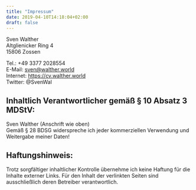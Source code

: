 ```yaml
---
title: "Impressum"
date: 2019-04-10T14:18:04+02:00
draft: false
---
```

Sven Walther  
Altglienicker Ring 4  
15806 Zossen

Tel.: +49 3377 2028554  
E-Mail: <sven@walther.world>  
Internet: <https://cv.walther.world>  
Twitter: @SvenWal

## Inhaltlich Verantwortlicher gemäß § 10 Absatz 3 MDStV:
Sven Walther (Anschrift wie oben)  
Gemäß § 28 BDSG widerspreche ich jeder kommerziellen Verwendung und Weitergabe meiner Daten!

## Haftungshinweis:
Trotz sorgfältiger inhaltlicher Kontrolle übernehme ich keine Haftung für die Inhalte externer Links. Für den Inhalt der verlinkten Seiten sind ausschließlich deren Betreiber verantwortlich.

